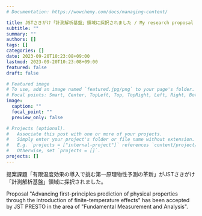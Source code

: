 ```yaml
---
# Documentation: https://wowchemy.com/docs/managing-content/

title: JSTさきがけ「計測解析基盤」領域に採択されました / My research proposal has been accepted by JST PRESTO in the area of "Measurement and Analysis Infrastructure"
subtitle: ""
summary: ""
authors: []
tags: []
categories: []
date: 2023-09-20T10:23:08+09:00
lastmod: 2023-09-20T10:23:08+09:00
featured: false
draft: false

# Featured image
# To use, add an image named `featured.jpg/png` to your page's folder.
# Focal points: Smart, Center, TopLeft, Top, TopRight, Left, Right, BottomLeft, Bottom, BottomRight.
image:
  caption: ""
  focal_point: ""
  preview_only: false

# Projects (optional).
#   Associate this post with one or more of your projects.
#   Simply enter your project's folder or file name without extension.
#   E.g. `projects = ["internal-project"]` references `content/project/deep-learning/index.md`.
#   Otherwise, set `projects = []`.
projects: []
---
```


提案課題「有限温度効果の導入で挑む第一原理物性予測の革新」がJSTさきがけ「計測解析基盤」領域に採択されました。

Proposal "Advancing first-principles prediction of physical properties through the introduction of finite-temperature effects" has been accepted by JST PRESTO in the area of "Fundamental Measurement and Analysis".